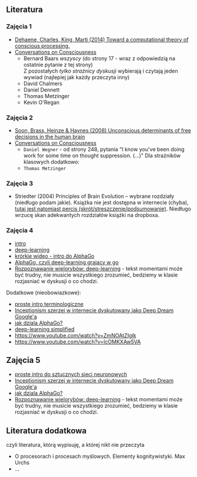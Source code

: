 ## Literatura

### Zajęcia 1
- [Dehaene, Charles, King, Marti (2014) Toward a computational theory of conscious processing.](http://www.unicog.org/publications/Dehaene%20Charles%20King%20Marti%20Review%20Mechanisms%20of%20Conscious%20Processing%20Curr%20Op%20Neurobiol%202014.pdf)
- [Conversations on Consciousness](https://www.google.pl/url?sa=t&rct=j&q=&esrc=s&source=web&cd=1&cad=rja&uact=8&ved=0ahUKEwiY6JfvzZLLAhVID5oKHZTmB_MQFggbMAA&url=http%3A%2F%2Fm.friendfeed-media.com%2Fbce0e73afd9f8618cb8231482d33f854b1f96215&usg=AFQjCNHMg6rdpDOJTW8GYuru6ffOkAwqYw&sig2=WQzjTHZ6oFw-GJgbDs_kfA&bvm=bv.115277099,d.bGs)
  * Bernard Baars *wszyscy* (do strony 17 - wraz z odpowiedzią na ostatnie pytanie z tej strony)  
  Z pozostałych *tylko strażnicy dyskusji* wybierają i czytają jeden wywiad (najlepiej jak każdy przeczyta inny)
  * David Chalmers
  * Daniel Dennett
  * Thomas Metzinger
  * Kevin O'Regan

### Zajęcia 2
- [Soon, Brass, Heinze & Haynes (2008) Unconscious determinants of free decisions in the human brain](http://www.rifters.com/real/articles/NatureNeuroScience_Soon_et_al.pdf)
- [Conversations on Consciousness](https://www.google.pl/url?sa=t&rct=j&q=&esrc=s&source=web&cd=1&cad=rja&uact=8&ved=0ahUKEwiY6JfvzZLLAhVID5oKHZTmB_MQFggbMAA&url=http%3A%2F%2Fm.friendfeed-media.com%2Fbce0e73afd9f8618cb8231482d33f854b1f96215&usg=AFQjCNHMg6rdpDOJTW8GYuru6ffOkAwqYw&sig2=WQzjTHZ6oFw-GJgbDs_kfA&bvm=bv.115277099,d.bGs)
  * `Daniel Wegner` - od strony 248, pytania "I know you've been doing work for some time on thought suppression. (...)"
Dla strażników klasowych dodatkowo:
  * `Thomas Metzinger`

### Zajęcia 3
- Striedter (2004) Principles of Brain Evolution – wybrane rozdziały (niedługo podam jakie). Książka nie jest dostępna w internecie (chyba), [tutaj jest natomiast percis (skrót/streszczenie/podsumowanie)](http://people.sissa.it/~ale/Rou+06a.pdf). Niedługo wrzucę skan adekwantych rozdziałów książki na dropboxa.

### Zajęcia 4
- [intro](https://www.youtube.com/watch?v=AY4ajbu_G3k)
- [deep-learning](http://www.nature.com/news/computer-science-the-learning-machines-1.14481)
- [krórkie wideo - intro do AlphaGo](https://www.youtube.com/watch?v=SUbqykXVx0A)
- [AlphaGo, czyli deep-learning grajacy w go](http://www.nature.com/news/google-ai-algorithm-masters-ancient-game-of-go-1.19234)
- [Rozpoznawanie wielorybów: deep-learning](http://deepsense.io/deep-learning-right-whale-recognition-kaggle/) - tekst momentami może być trudny, nie musicie wszystkiego zrozumieć, bedziemy w klasie rozjasniać w dyskusji o co chodzi.

Dodatkowe (nieobowiazkowe):
- [proste intro terminologiczne](http://numenta.com/blog/machine-intelligence-machine-learning-deep-learning-artificial-intelligence.html)
- [Inceptionism szerzej w internecie dyskutowany jako Deep Dream Google'a](http://googleresearch.blogspot.com/2015/06/inceptionism-going-deeper-into-neural.html)
- [jak dziala AlphaGo?](https://xcorr.net/2016/02/03/5-easy-pieces-how-deepmind-mastered-go/)
- [deep-learning simplified](https://www.youtube.com/channel/UC9OeZkIwhzfv-_Cb7fCikLQ)
- https://www.youtube.com/watch?v=ZmNOAtZIgIk
- https://www.youtube.com/watch?v=IcOMKXAw5VA

##  Zajęcia 5
- [proste intro do sztucznych sieci neuronowych](https://www.youtube.com/watch?v=DG5-UyRBQD4)
- [Inceptionism szerzej w internecie dyskutowany jako Deep Dream Google'a](http://googleresearch.blogspot.com/2015/06/inceptionism-going-deeper-into-neural.html)
- [jak dziala AlphaGo?](https://xcorr.net/2016/02/03/5-easy-pieces-how-deepmind-mastered-go/)
- [Rozpoznawanie wielorybów: deep-learning](http://deepsense.io/deep-learning-right-whale-recognition-kaggle/) - tekst momentami może być trudny, nie musicie wszystkiego zrozumieć, bedziemy w klasie rozjasniać w dyskusji o co chodzi.


## Literatura dodatkowa
czyli literatura, którą wypisuję, a której nikt nie przeczyta
* O procesorach i procesach myślowych. Elementy kognitywistyki. Max Urchs
* ... 
